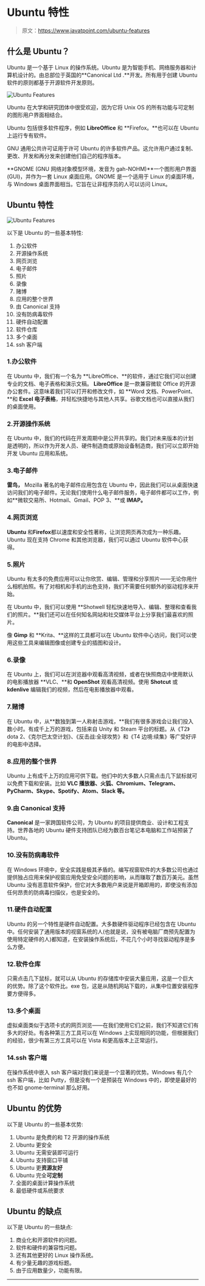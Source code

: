 # Ubuntu 特性

> 原文：<https://www.javatpoint.com/ubuntu-features>

## 什么是 Ubuntu？

Ubuntu 是一个基于 Linux 的操作系统。Ubuntu 是为智能手机、网络服务器和计算机设计的。由总部位于英国的**Canonical Ltd .**开发。所有用于创建 Ubuntu 软件的原则都基于开源软件开发原则。

![Ubuntu Features](img/328f06450399fd41642d602b5fa0c462.png)

Ubuntu 在大学和研究团体中很受欢迎，因为它将 Unix OS 的所有功能与可定制的图形用户界面相结合。

Ubuntu 包括很多软件程序，例如 **LibreOffice** 和 **Firefox。**也可以在 Ubuntu 上运行专有软件。

GNU 通用公共许可证用于许可 Ubuntu 的许多软件产品。这允许用户通过复制、更改、开发和再分发来创建他们自己的程序版本。

**GNOME (GNU 网络对象模型环境，发音为 gah-NOHM)**一个图形用户界面(GUI)，并作为一套 Linux 桌面应用。GNOME 是一个适用于 Linux 的桌面环境，与 Windows 桌面界面相当。它旨在让非程序员的人可以访问 Linux。

## Ubuntu 特性

![Ubuntu Features](img/d5f17b6c52d9f58fa7bf8fe5785dbce1.png)

以下是 Ubuntu 的一些基本特性:

1.  办公软件
2.  开源操作系统
3.  网页浏览
4.  电子邮件
5.  照片
6.  录像
7.  赌博
8.  应用的整个世界
9.  由 Canonical 支持
10.  没有防病毒软件
11.  硬件自动配置
12.  软件仓库
13.  多个桌面
14.  ssh 客户端

### 1.办公软件

在 Ubuntu 中，我们有一个名为 **LibreOffice、**的软件，通过它我们可以创建专业的文档、电子表格和演示文稿。 **LibreOffice** 是一款兼容微软 Office 的开源办公套件。这意味着我们可以打开和修改文件，如 **Word 文档、PowerPoint、**和 **Excel 电子表格**，并轻松快捷地与其他人共享。谷歌文档也可以直接从我们的桌面使用。

### 2.开源操作系统

在 Ubuntu 中，我们的代码在开发周期中是公开共享的。我们对未来版本的计划是透明的，所以作为开发人员、硬件制造商或原始设备制造商，我们可以立即开始开发 Ubuntu 应用和系统。

### 3.电子邮件

**雷鸟，** Mozilla 著名的电子邮件应用包含在 Ubuntu 中，因此我们可以从桌面快速访问我们的电子邮件。无论我们使用什么电子邮件服务，电子邮件都可以工作，例如**微软交易所、Hotmail、Gmail、POP 3、**或 **IMAP。**

### 4.网页浏览

**Ubuntu** 和**Firefox**都以速度和安全性著称，让浏览网页再次成为一种乐趣。Ubuntu 现在支持 Chrome 和其他浏览器，我们可以通过 Ubuntu 软件中心获得。

### 5.照片

Ubuntu 有太多的免费应用可以让你欣赏、编辑、管理和分享照片——无论你用什么相机拍照。有了对相机和手机的出色支持，我们不需要任何额外的驱动程序来开始。

在 Ubuntu 中，我们可以使用 **Shotwell 轻松快速地导入、编辑、整理和查看我们的照片。**我们还可以在任何知名网站和社交媒体平台上分享我们最喜欢的照片。

像 **Gimp** 和 **Krita、**这样的工具都可以在 Ubuntu 软件中心访问，我们可以使用这些工具来编辑图像或创建专业的插图和设计。

### 6.录像

在 Ubuntu 上，我们可以在浏览器中观看高清视频，或者在快照商店中使用默认的电影播放器 **VLC、**和 **OpenShot** 观看高清视频。使用 **Shotcut** 或 **kdenlive** 编辑我们的视频，然后在电影播放器中观看。

### 7.赌博

在 Ubuntu 中，从**数独到第一人称射击游戏，**我们有很多游戏会让我们投入数小时。有成千上万的游戏，包括来自 Unity 和 Steam 平台的标题。从《T2》dota 2、《克尔巴太空计划》、《反击战:全球攻势》和《T4 边境:续集》等广受好评的电影中选择。

### 8.应用的整个世界

Ubuntu 上有成千上万的应用可供下载。他们中的大多数人只需点击几下鼠标就可以免费下载和安装。比如 **VLC 播放器、火狐、Chromium、Telegram、PyCharm、Skype、Spotify、Atom、Slack 等。**

### 9.由 Canonical 支持

**Canonical** 是一家跨国软件公司，为 Ubuntu 的项目提供商业、设计和工程支持。世界各地的 Ubuntu 硬件支持团队已经为数百台笔记本电脑和工作站预装了 Ubuntu。

### 10.没有防病毒软件

在 Windows 环境中，安全实践是极其矛盾的。编写视窗软件的大多数公司也通过提供独占应用来保护视窗应用免受安全问题的影响，从而赚取了数百万美元。虽然 Ubuntu 没有恶意软件保护，但它对大多数用户来说是开箱即用的，即使没有添加任何昂贵的防病毒扫描仪，也是安全的。

### 11.硬件自动配置

Ubuntu 的另一个特性是硬件自动配置。大多数硬件驱动程序已经包含在 Ubuntu 中。任何安装了通用版本的视窗系统的人(也就是说，没有被电脑厂商预先配置为使用特定硬件的人)都知道，在安装操作系统后，不花几个小时寻找驱动程序是多么方便。

### 12.软件仓库

只需点击几下鼠标，就可以从 Ubuntu 的存储库中安装大量应用，这是一个巨大的优势。除了这个软件比。exe 包，这是从随机网站下载的，从集中位置安装程序要方便得多。

### 13.多个桌面

虚拟桌面类似于选项卡式的网页浏览——在我们使用它们之前，我们不知道它们有多大的好处。有各种第三方工具可以在 Windows 上实现相同的功能，但根据我们的经验，很少有第三方工具可以在 Vista 和更高版本上正常运行。

### 14.ssh 客户端

在操作系统中嵌入 ssh 客户端对我们来说是一个显著的优势。Windows 有几个 ssh 客户端，比如 Putty，但是没有一个是预装在 Windows 中的，即使是最好的也不如 gnome-terminal 那么好用。

## Ubuntu 的优势

以下是 Ubuntu 的一些基本优势:

1.  Ubuntu 是免费的和 T2 开源的操作系统
2.  Ubuntu 更安全
3.  Ubuntu 无需安装即可运行
4.  Ubuntu 支持窗口平铺
5.  Ubuntu 更**资源友好**
6.  Ubuntu 完全**可定制**
7.  全面的桌面计算操作系统
8.  最低硬件或系统要求

## Ubuntu 的缺点

以下是 Ubuntu 的一些缺点:

1.  商业化和开源软件的问题。
2.  软件和硬件的兼容性问题。
3.  还有其他更好的 Linux 操作系统。
4.  有少量无趣的游戏标题。
5.  由于应用数量少，功能有限。

* * *